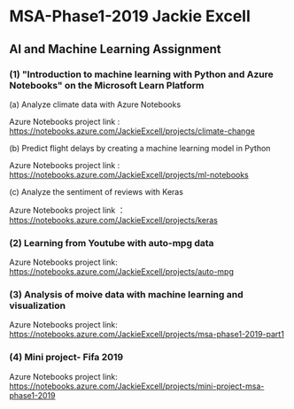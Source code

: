 # MSA-Phase1-2019  Jackie Excell
## AI and Machine Learning Assignment
### (1) "Introduction to machine learning with Python and Azure Notebooks" on the Microsoft Learn Platform

(a) Analyze climate data with Azure Notebooks

Azure Notebooks project link : https://notebooks.azure.com/JackieExcell/projects/climate-change

(b) Predict flight delays by creating a machine learning model in Python

Azure Notebooks project link : https://notebooks.azure.com/JackieExcell/projects/ml-notebooks

(c) Analyze the sentiment of reviews with Keras

Azure Notebooks project link ： https://notebooks.azure.com/JackieExcell/projects/keras


### (2) Learning from Youtube with auto-mpg data

Azure Notebooks project link: https://notebooks.azure.com/JackieExcell/projects/auto-mpg

### (3) Analysis of moive data with machine learning and visualization

Azure Notebooks project link: https://notebooks.azure.com/JackieExcell/projects/msa-phase1-2019-part1

### (4) Mini project- Fifa 2019

Azure Notebooks project link: https://notebooks.azure.com/JackieExcell/projects/mini-project-msa-phase1-2019
